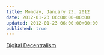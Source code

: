 ```yaml
---
title: Monday, January 23, 2012
date: 2012-01-23 06:00:00+00:00
updated: 2012-01-23 06:00:00+00:00
published: true
---
```


[Digital Decentralism](/digital-decentralism/)

